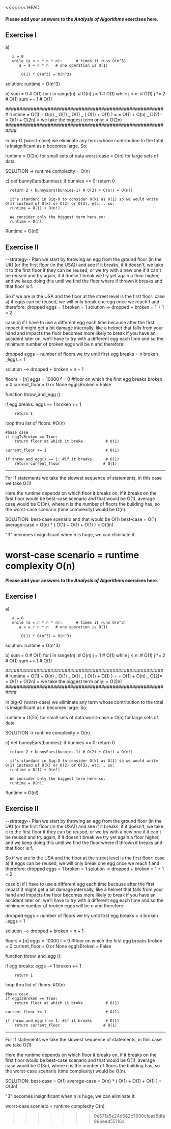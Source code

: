 <<<<<<< HEAD
#### Please add your answers to the **_Analysis of Algorithms_** exercises here.

## Exercise I

a)

       a = 0
       while (a < n * n * n):      # times it runs O(n^3)
          a = a + n * n   # one operation is O(1)

           O(1) * O(n^3) = O(n^3)

solution:
runtime = O(n^3)

b)
sum = 0 # O(1)
for i in range(n): # O(n)
j = 1 # O(1)
while j < n: # O(1)
j \*= 2 # O(1)
sum += 1 # O(1)

#########################################################
runtime = O(1) + O(n) _ O(1) _ O(1) _ ( O(1) + O(1) ) =
= O(1) + O(n) _ O(2)=
= O(1) + O(2n) =
we take the biggest term only:
= O(2n)
############################################################

In big-O (worst-case) we eliminate any term whose contribution to the total is insignificant as n becomes large. So:

runtime = O(2n) for small sets of data
worst-case = O(n) for large sets of data

SOLUTION -> runtime complexity = O(n)

c)
def bunnyEars(bunnies):
if bunnies == 0:
return 0

      return 2 + bunnyEars(bunnies-1) # O(2) + O(n!) = O(n!)

      it's standard in Big-O to consider O(k) as O(1) so we would write O(1) instead of O(k) or O(2) or O(3), etc... so:
      runtime = O(1) + O(n!)

      We consider only the biggest term here so:
      runtime = O(n!)

Runtime = O(n!)

## Exercise II

--strategy--
Plan
we start by throwing an egg from the ground floor (in the UK) (or the first floor (in the USA)) and see if it breaks, if it doesn't, we take it to the first floor if they can be reused, or we try with a new one if it can't be reused and try again, if it doesn't break we try yet again a floor higher, and we keep doing this until we find the floor where if thrown it breaks and that floor is f.

So if we are in the USA and the floor at the street level is the first floor:
case a) if eggs can be reused, we will only break one egg once we reach f and therefore:
dropped eggs = 1
broken = 1
solution -> dropped + broken = 1 + 1 = 2

case b) if I have to use a different egg each time because after the first impact it might get a bit damage internally, like a helmet that falls from your hand and impacts the floor becomes more likely to break if you have an accident later on, we'll have to try with a different egg each time and so the minimum number of broken eggs will be n and therefore:

dropped eggs = number of floors we try until first egg breaks = n
broken \_eggs = 1

solution --> dropped + broken = n + 1

floors = [n]
eggs = 10000
f = 0 #floor on which the first egg breaks
broken = 0
current_floor = 0 or None
eggIsBroken = False

function throw_and_egg ():

if egg breaks:
eggs -= 1
broken += 1

        return 1

loop thru list of floors: #O(n)

    #base case
    if eggIsBroken == True:
        return floor at which it broke          # O(1)

    current_floor += 1                          # O(1)

    if throw_and_egg() == 1: #if it breaks      # O(1)
        return current_floor                   # O(1)

---

For If statements we take the slowest sequence of statements, in this case we take O(1)

Here the runtime depends on which floor it breaks on, if it breaks on the first floor would be best-case scenario and that would be O(1), average case would be O(3n), where n is the number of floors the building has, so the worst-case scenario (time complexity) would be O(n).

SOLUTION:
best-case scenario and that would be O(1)
best-case = O(1)
average-case = O(n) \* ( O(1) + O(1) + O(1) ) = O(3n)

"3" becomes insignificant when n is huge, we can eliminate it:

worst-case scenario = runtime complexity O(n)
=======
#### Please add your answers to the **_Analysis of Algorithms_** exercises here.

## Exercise I

a)

       a = 0
       while (a < n * n * n):      # times it runs O(n^3)
          a = a + n * n   # one operation is O(1)

           O(1) * O(n^3) = O(n^3)

solution:
runtime = O(n^3)

b)
sum = 0 # O(1)
for i in range(n): # O(n)
j = 1 # O(1)
while j < n: # O(1)
j \*= 2 # O(1)
sum += 1 # O(1)

#########################################################
runtime = O(1) + O(n) _ O(1) _ O(1) _ ( O(1) + O(1) ) =
= O(1) + O(n) _ O(2)=
= O(1) + O(2n) =
we take the biggest term only:
= O(2n)
############################################################

In big-O (worst-case) we eliminate any term whose contribution to the total is insignificant as n becomes large. So:

runtime = O(2n) for small sets of data
worst-case = O(n) for large sets of data

SOLUTION -> runtime complexity = O(n)

c)
def bunnyEars(bunnies):
if bunnies == 0:
return 0

      return 2 + bunnyEars(bunnies-1) # O(2) + O(n!) = O(n!)

      it's standard in Big-O to consider O(k) as O(1) so we would write O(1) instead of O(k) or O(2) or O(3), etc... so:
      runtime = O(1) + O(n!)

      We consider only the biggest term here so:
      runtime = O(n!)

Runtime = O(n!)

## Exercise II

--strategy--
Plan
we start by throwing an egg from the ground floor (in the UK) (or the first floor (in the USA)) and see if it breaks, if it doesn't, we take it to the first floor if they can be reused, or we try with a new one if it can't be reused and try again, if it doesn't break we try yet again a floor higher, and we keep doing this until we find the floor where if thrown it breaks and that floor is f.

So if we are in the USA and the floor at the street level is the first floor:
case a) if eggs can be reused, we will only break one egg once we reach f and therefore:
dropped eggs = 1
broken = 1
solution -> dropped + broken = 1 + 1 = 2

case b) if I have to use a different egg each time because after the first impact it might get a bit damage internally, like a helmet that falls from your hand and impacts the floor becomes more likely to break if you have an accident later on, we'll have to try with a different egg each time and so the minimum number of broken eggs will be n and therefore:

dropped eggs = number of floors we try until first egg breaks = n
broken \_eggs = 1

solution --> dropped + broken = n + 1

floors = [n]
eggs = 10000
f = 0 #floor on which the first egg breaks
broken = 0
current_floor = 0 or None
eggIsBroken = False

function throw_and_egg ():

if egg breaks:
eggs -= 1
broken += 1

        return 1

loop thru list of floors: #O(n)

    #base case
    if eggIsBroken == True:
        return floor at which it broke          # O(1)

    current_floor += 1                          # O(1)

    if throw_and_egg() == 1: #if it breaks      # O(1)
        return current_floor                   # O(1)

---

For If statements we take the slowest sequence of statements, in this case we take O(1)

Here the runtime depends on which floor it breaks on, if it breaks on the first floor would be best-case scenario and that would be O(1), average case would be O(3n), where n is the number of floors the building has, so the worst-case scenario (time complexity) would be O(n).

SOLUTION:
best-case = O(1)
average-case = O(n) \* ( O(1) + O(1) + O(1) ) = O(3n)

"3" becomes insignificant when n is huge, we can eliminate it:

worst-case scenario = runtime complexity O(n)
>>>>>>> 0e571a5e24d662c7990cfeaa5dfa996eed551164
